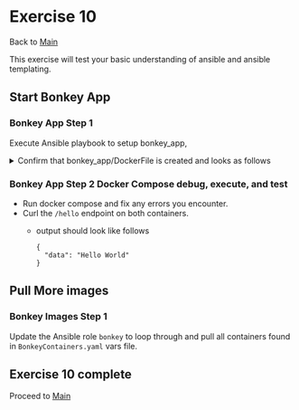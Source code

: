# Exercise 10

Back to [Main](../README.md)

This exercise will test your basic understanding of ansible and ansible templating.

## Start Bonkey App

### Bonkey App Step 1

Execute Ansible playbook to setup bonkey_app,

<details>
  <summary>
  Confirm that bonkey_app/DockerFile is created and looks as follows
  </summary>

  ```code
FROM dahicks/sample:latest AS build
SHELL ["/bin/bash", "-o", "pipefail", "-c"]
RUN useradd --no-log-init -m -r -g root bonkey
COPY helloworld.py /app/main.py

RUN cd /app && \
    whoami && \
    pwd && \
    ls -ltra && \
    ls -ltra && \
    pip install Flask-RESTful Flask

ENTRYPOINT ["python3", "/app/main.py"]
USER bonkey

 ```

 </details>
  </p>

### Bonkey App Step 2 Docker Compose debug, execute, and test

+ Run docker compose and fix any errors you encounter.
+ Curl the `/hello` endpoint on both containers.
  + output should look like follows

    ```shell
    {
      "data": "Hello World"
    }
    ```

## Pull More images

### Bonkey Images Step 1

Update the Ansible role `bonkey` to loop through and pull all containers found in
`BonkeyContainers.yaml` vars file.

## Exercise 10 complete

Proceed to [Main](../README.md)
